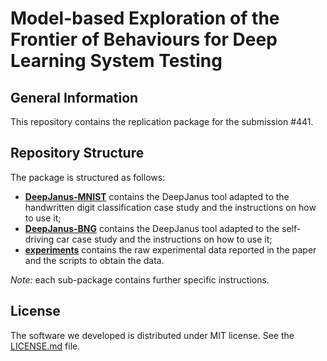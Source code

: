 # Model-based Exploration of the Frontier of Behaviours for Deep Learning System Testing

## General Information ##
This repository contains the replication package for the submission #441.

## Repository Structure ##
The package is structured as follows:

* [__DeepJanus-MNIST__](/submissions/available/submission441/DeepJanus-MNIST) contains the DeepJanus tool adapted to the handwritten digit classification case study and the instructions on how to use it;
* [__DeepJanus-BNG__](https://github.com/testingautomated-usi/fse20/tree/master/submissions/available/DeepJanus-BNG) contains the DeepJanus tool adapted to the self-driving car case study and the instructions on how to use it;
* [__experiments__](https://github.com/testingautomated-usi/fse20/tree/master/submissions/available/experiments) contains the raw experimental data reported in the paper and the scripts to obtain the data.

_Note:_ each sub-package contains further specific instructions.

## License ##
The software we developed is distributed under MIT license. See the [LICENSE.md](https://github.com/testingautomated-usi/fse20/blob/master/submissions/available/LICENSE) file.
